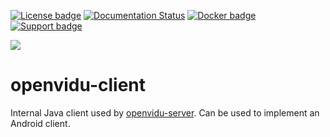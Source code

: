[![License badge](https://img.shields.io/badge/license-Apache2-orange.svg)](http://www.apache.org/licenses/LICENSE-2.0)
[![Documentation Status](https://readthedocs.org/projects/openvidu/badge/?version=stable)](https://docs.openvidu.io/en/stable/?badge=stable)
[![Docker badge](https://img.shields.io/docker/pulls/fiware/orion.svg)](https://hub.docker.com/r/openvidu/)
[![Support badge](https://img.shields.io/badge/support-sof-yellowgreen.svg)](https://openvidu.discourse.group/)

[![][OpenViduLogo]](https://openvidu.io)

openvidu-client
===

Internal Java client used by [openvidu-server](https://github.com/OpenVidu/openvidu/tree/master/openvidu-server). Can be used to implement an Android client.

[OpenViduLogo]: https://secure.gravatar.com/avatar/5daba1d43042f2e4e85849733c8e5702?s=120